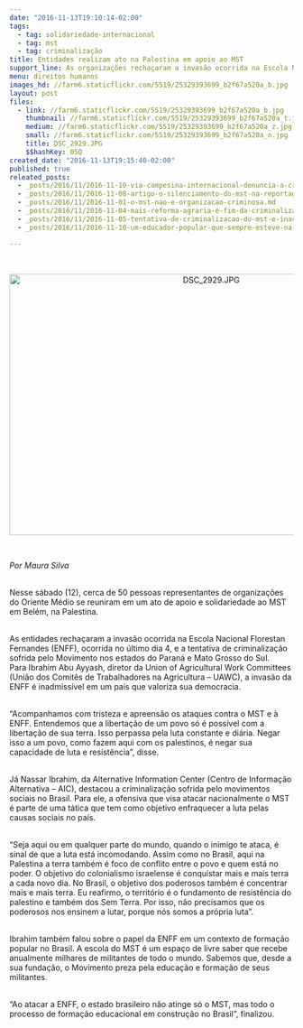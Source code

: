 ```yaml
---
date: "2016-11-13T19:10:14-02:00"
tags:
  - tag: solidariedade-internacional
  - tag: mst
  - tag: criminalização
title: Entidades realizam ato na Palestina em apoio ao MST
support_line: As organizações rechaçaram a invasão ocorrida na Escola Nacional Florestan Fernandes e a tentativa de criminalização sofrida pelo Movimento
menu: direitos humanos
images_hd: //farm6.staticflickr.com/5519/25329393699_b2f67a520a_b.jpg
layout: post
files:
  - link: //farm6.staticflickr.com/5519/25329393699_b2f67a520a_b.jpg
    thumbnail: //farm6.staticflickr.com/5519/25329393699_b2f67a520a_t.jpg
    medium: //farm6.staticflickr.com/5519/25329393699_b2f67a520a_z.jpg
    small: //farm6.staticflickr.com/5519/25329393699_b2f67a520a_n.jpg
    title: DSC_2929.JPG
    $$hashKey: 05Q
created_date: "2016-11-13T19:15:40-02:00"
published: true
releated_posts:
  - _posts/2016/11/2016-11-10-via-campesina-internacional-denuncia-a-crescente-criminalizacao-e-a-persecucao-do-campesinato-no-brasil.md
  - _posts/2016/11/2016-11-08-artigo-o-silenciamento-do-mst-na-reportagem-do-fantastico.md
  - _posts/2016/11/2016-11-01-o-mst-nao-e-organizacao-criminosa.md
  - _posts/2016/11/2016-11-04-mais-reforma-agraria-e-fim-da-criminalizacao-do-mst.md
  - _posts/2016/11/2016-11-05-tentativa-de-criminalizacao-do-mst-e-inaceitavel-diz-dilma.md
  - _posts/2016/11/2016-11-10-um-educador-popular-que-sempre-esteve-na-troca-cotidiana-com-a-classe-trabalhadora.md

---
```

<p>&nbsp;</p>

<p style="text-align:center"><img alt="DSC_2929.JPG" height="463" src="//farm6.staticflickr.com/5519/25329393699_b2f67a520a_b.jpg" width="700" /></p>

<p>&nbsp;</p>

<p><em>Por Maura Silva</em></p>

<p><br />
Nesse s&aacute;bado (12), cerca de 50 pessoas representantes de organiza&ccedil;&otilde;es do Oriente M&eacute;dio se reuniram em um ato de apoio e solidariedade ao MST em Bel&eacute;m, na Palestina.</p>

<p><br />
As entidades recha&ccedil;aram a invas&atilde;o ocorrida na Escola Nacional Florestan Fernandes (ENFF), ocorrida no &uacute;ltimo dia 4, e a tentativa de criminaliza&ccedil;&atilde;o sofrida pelo Movimento nos estados do Paran&aacute; e Mato Grosso do Sul.&nbsp;<br />
Para Ibrahim Abu Ayyash, diretor da Union of Agricultural Work Committees (Uni&atilde;o dos Comit&ecirc;s de Trabalhadores na Agricultura &ndash; UAWC), a invas&atilde;o da ENFF &eacute; inadmiss&iacute;vel em um pa&iacute;s que valoriza sua democracia.</p>

<p><br />
&ldquo;Acompanhamos com tristeza e apreens&atilde;o os ataques contra o MST e &agrave; ENFF. Entendemos que a liberta&ccedil;&atilde;o de um povo s&oacute; &eacute; poss&iacute;vel com a liberta&ccedil;&atilde;o de sua terra. Isso perpassa pela luta constante e di&aacute;ria. Negar isso a um povo, como fazem aqui com os palestinos, &eacute; negar sua capacidade de luta e resist&ecirc;ncia&rdquo;, disse.</p>

<p><br />
J&aacute; Nassar Ibrahim, da Alternative Information Center (Centro de Informa&ccedil;&atilde;o Alternativa &ndash; AIC), destacou a criminaliza&ccedil;&atilde;o sofrida pelo movimentos sociais no Brasil. Para ele, a ofensiva que visa atacar nacionalmente o MST &eacute; parte de uma t&aacute;tica que tem como objetivo enfraquecer a luta pelas causas sociais no pa&iacute;s.</p>

<p><br />
&ldquo;Seja aqui ou em qualquer parte do mundo, quando o inimigo te ataca, &eacute; sinal de que a luta est&aacute; incomodando. Assim como no Brasil, aqui na Palestina a terra tamb&eacute;m &eacute; foco de conflito entre o povo e quem est&aacute; no poder. O objetivo do colonialismo israelense &eacute; conquistar mais e mais terra a cada novo dia. No Brasil, o objetivo dos poderosos tamb&eacute;m &eacute; concentrar mais e mais terra. Eu reafirmo, o territ&oacute;rio &eacute; o fundamento de resist&ecirc;ncia do palestino e tamb&eacute;m dos Sem Terra. Por isso, n&atilde;o precisamos que os poderosos nos ensinem a lutar, porque n&oacute;s somos a pr&oacute;pria luta&rdquo;.</p>

<p><br />
Ibrahim tamb&eacute;m falou sobre o papel da ENFF em um contexto de forma&ccedil;&atilde;o popular no Brasil. A escola do MST &eacute; um espa&ccedil;o de livre saber que recebe anualmente milhares de militantes de todo o mundo. Sabemos que, desde a sua funda&ccedil;&atilde;o, o Movimento preza pela educa&ccedil;&atilde;o e forma&ccedil;&atilde;o de seus militantes.</p>

<p><br />
&ldquo;Ao atacar a ENFF, o estado brasileiro n&atilde;o atinge s&oacute; o MST, mas todo o processo de forma&ccedil;&atilde;o educacional em constru&ccedil;&atilde;o no Brasil&rdquo;, finalizou.</p>
